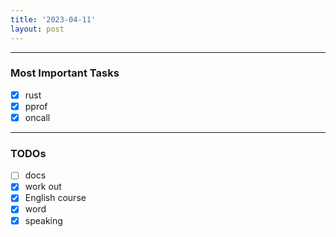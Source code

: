 ```yaml
---
title: '2023-04-11'
layout: post
---
```


---

### Most Important Tasks

- [x] rust
- [x] pprof
- [x] oncall

---

### TODOs

- [ ] docs
- [x] work out
- [x] English course
- [x] word
- [x] speaking
